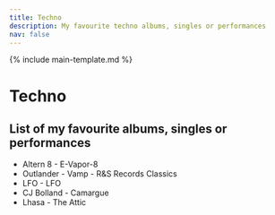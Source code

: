 ```yaml
---
title: Techno
description: My favourite techno albums, singles or performances
nav: false
---
```


{% include main-template.md %}

# Techno

## List of my favourite albums, singles or performances

* ​Altern 8 - E-Vapor-8
* ​Outlander - Vamp - R&S Records Classics
* LFO - LFO
* CJ Bolland - Camargue
* Lhasa - The Attic
